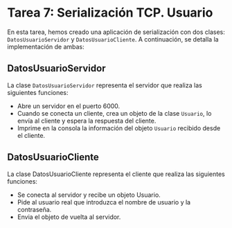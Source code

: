 # Tarea 7: Serialización TCP. Usuario

En esta tarea, hemos creado una aplicación de serialización con dos clases: `DatosUsuarioServidor`
y `DatosUsuarioCliente`. A continuación, se detalla la implementación de ambas:

## DatosUsuarioServidor

La clase `DatosUsuarioServidor` representa el servidor que realiza las siguientes funciones:

- Abre un servidor en el puerto 6000.
- Cuando se conecta un cliente, crea un objeto de la clase `Usuario`, lo envía al cliente y espera la respuesta del
  cliente.
- Imprime en la consola la información del objeto `Usuario` recibido desde el cliente.

## DatosUsuarioCliente

La clase DatosUsuarioCliente representa el cliente que realiza las siguientes funciones:

- Se conecta al servidor y recibe un objeto Usuario.
- Pide al usuario real que introduzca el nombre de usuario y la contraseña.
- Envia el objeto de vuelta al servidor.
